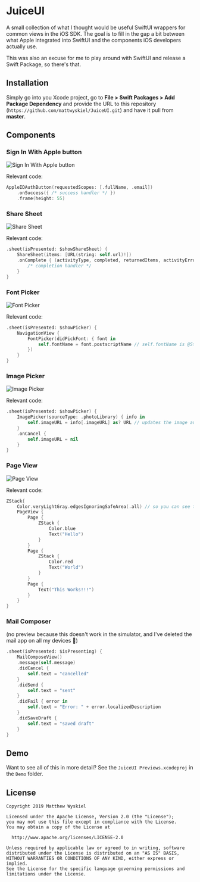 # JuiceUI

A small collection of what I thought would be useful SwiftUI wrappers for common views in the iOS SDK. The goal is to fill in the gap a bit between what Apple integrated into SwiftUI and the components iOS developers actually use.

This was also an excuse for me to play around with SwiftUI and release a Swift Package, so there's that.

## Installation
Simply go into you Xcode project, go to **File > Swift Packages > Add Package Dependency** and provide the URL to this repository (`https://github.com/mattwyskiel/JuiceUI.git`) and have it pull from **master**.

## Components

### Sign In With Apple button

![Sign In With Apple button](./Demo/SignInWithApple.png)

Relevant code:

```swift
AppleIDAuthButton(requestedScopes: [.fullName, .email])
    .onSuccess({ /* success handler */ })
    .frame(height: 55)
```

### Share Sheet

![Share Sheet](./Demo/ShareSheet.gif)

Relevant code:

```swift
.sheet(isPresented: $showShareSheet) {
    ShareSheet(items: [URL(string: self.url)!])
    .onComplete { (activityType, completed, returnedItems, activityError) in
        /* completion handler */
    }
}
```

### Font Picker

![Font Picker](./Demo/FontPicker.gif)

Relevant code:

```swift
.sheet(isPresented: $showPicker) {
    NavigationView {
        FontPicker(didPickFont: { font in
            self.fontName = font.postscriptName // self.fontName is @State, so the text font updates automatically
        })
    }
}
```

### Image Picker

![Image Picker](./Demo/ImagePicker.gif)

Relevant code:

```swift
.sheet(isPresented: $showPicker) {
    ImagePicker(sourceType: .photoLibrary) { info in
        self.imageURL = info[.imageURL] as? URL // updates the image automatically
    }
    .onCancel {
        self.imageURL = nil
    }
}
```

### Page View

![Page View](./Demo/PageView.gif)

Relevant code:

```swift
ZStack{
    Color.veryLightGray.edgesIgnoringSafeArea(.all) // so you can see the page indicator; also, veryLightGray is a custom color.
    PageView {
        Page {
            ZStack {
                Color.blue
                Text("Hello")
            }
        }
        Page {
            ZStack {
                Color.red
                Text("World")
            }
        }
        Page {
            Text("This Works!!!")
        }
    }
}
```

### Mail Composer

(no preview because this doesn't work in the simulator, and I've deleted the mail app on all my devices :grimacing:)

```swift
.sheet(isPresented: $isPresenting) {
    MailComposeView()
    .message(self.message)
    .didCancel {
        self.text = "cancelled"
    }
    .didSend {
        self.text = "sent"
    }
    .didFail { error in
        self.text = "Error: " + error.localizedDescription
    }
    .didSaveDraft {
        self.text = "saved draft"
    }
}
```

## Demo
Want to see all of this in more detail? See the `JuiceUI Previews.xcodeproj` in the `Demo` folder.

## License

```
Copyright 2019 Matthew Wyskiel

Licensed under the Apache License, Version 2.0 (the "License");
you may not use this file except in compliance with the License.
You may obtain a copy of the License at

  http://www.apache.org/licenses/LICENSE-2.0

Unless required by applicable law or agreed to in writing, software
distributed under the License is distributed on an "AS IS" BASIS,
WITHOUT WARRANTIES OR CONDITIONS OF ANY KIND, either express or implied.
See the License for the specific language governing permissions and
limitations under the License.
```
